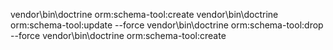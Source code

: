 vendor\bin\doctrine orm:schema-tool:create
vendor\bin\doctrine orm:schema-tool:update --force
vendor\bin\doctrine orm:schema-tool:drop --force
vendor\bin\doctrine orm:schema-tool:create